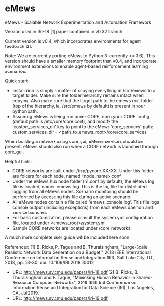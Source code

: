 # eMews
eMews - Scalable Network Experimentation and Automation Framework

Version used in IRI-18 [1] paper contained in v0.32 branch.

Current version is v0.4, which incorporates environments for agent feedback [2]. 

Note:  We are currently porting eMews to Python 3 (currently >= 3.6).  This version should have a smaller memory footprint than v0.4, and incorporate environment extensions to enable agent-based reinforcement learning scenarios.

Quick start:
- Installation is simply a matter of copying everything in /src/emews to a target folder.  Make sure the folder hierarchy remains intact when copying.  Also make sure that the target path to the emews root folder (top of the hierarchy, ie, /src/emews by default) is present in your python path.
- Assuming eMews is being run under CORE, open your CORE config (default path is /etc/core/core.conf), and modify the 'custom_services_dir' key to point to the eMews 'core_services' path:  custom_services_dir = <path_to_emews_root>/core/core_services

When building a network using core_gui, eMews services should be present.  eMews should also run when a CORE network is launched through core_gui.

Helpful hints:
- CORE networks are built under /tmp/pycore.XXXXX.  Under this folder are folders for each node, named <node_name>.conf
- Under the eMews hub node folder (n1.conf by default), the eMews log file is located, named emews.log.  This is the log file for distributed logging from all eMews nodes.  Scenario monitoring should be performed by accessing this file during an active scenario.
- All eMews nodes contain a file called 'emews_console.log'.  This file logs console output (including exceptions) from each eMews daemon and service launcher.
- For basic customization, please consult the system.yml configuration file, located under <emews_root>/system.yml
- Sample CORE networks are located under /core_networks.

A much more complete user guide will be included here soon.

References:
[1] B. Ricks, P. Tague and B. Thuraisingham, "Large-Scale Realistic Network Data Generation on a Budget," 2018 IEEE International Conference on Information Reuse and Integration (IRI), Salt Lake City, UT, 2018, pp. 23-30. doi: 10.1109/IRI.2018.00012
- URL: http://mews.sv.cmu.edu/papers/iri-18.pdf
[2] B. Ricks, B. Thuraisingham and P. Tague, "Mimicking Human Behavior in Shared-Resource Computer Networks", 2019 IEEE Intl Conference on Information Reuse and Integration for Data Science (IRI), Los Angeles, CA, Jul 2019.
- URL: http://mews.sv.cmu.edu/papers/iri-19.pdf
